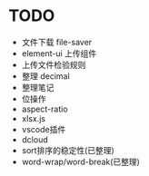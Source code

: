 # TODO
- 文件下载 file-saver
- element-ui 上传组件
- 上传文件检验规则
- 整理 decimal
- 整理笔记
- 位操作
- aspect-ratio
- xlsx.js
- vscode插件
- dcloud
- sort排序的稳定性(已整理)
- word-wrap/word-break(已整理)